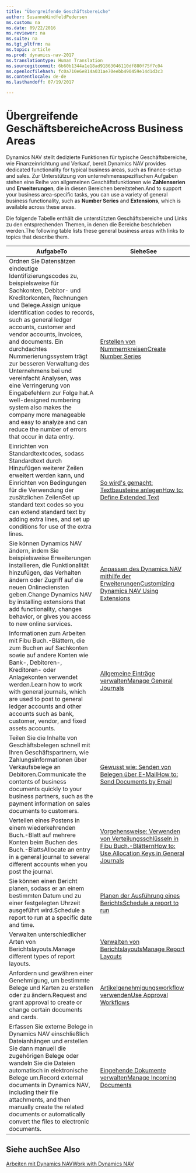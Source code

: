 ```yaml
---
title: "Übergreifende Geschäftsbereiche"
author: SusanneWindfeldPedersen
ms.custom: na
ms.date: 09/22/2016
ms.reviewer: na
ms.suite: na
ms.tgt_pltfrm: na
ms.topic: article
ms.prod: dynamics-nav-2017
ms.translationtype: Human Translation
ms.sourcegitcommit: 6b60b1344a1e18ad91863046110df880f75f7c04
ms.openlocfilehash: fc0a710e6e814a031ae70eebb490459e14d1d3c3
ms.contentlocale: de-de
ms.lasthandoff: 07/19/2017

---
```


# <a name="across-business-areas"></a><span data-ttu-id="1ba30-102">Übergreifende Geschäftsbereiche</span><span class="sxs-lookup"><span data-stu-id="1ba30-102">Across Business Areas</span></span>

<span data-ttu-id="1ba30-103">Dynamics NAV stellt dedizierte Funktionen für typische Geschäftsbereiche, wie Finanzeinrichtung und Verkauf, bereit.</span><span class="sxs-lookup"><span data-stu-id="1ba30-103">Dynamics NAV provides dedicated functionality for typical business areas, such as finance-setup and sales.</span></span> <span data-ttu-id="1ba30-104">Zur Unterstützung von unternehmensspezifischen Aufgaben stehen eine Reihe von allgemeinen Geschäftsfunktionen wie **Zahlenserien** und **Erweiterungen**, die in diesen Bereichen bereitstehen.</span><span class="sxs-lookup"><span data-stu-id="1ba30-104">And to support your business area-specific tasks, you can use a variety of general business functionality, such as **Number Series** and **Extensions**, which is available across these areas.</span></span>

<span data-ttu-id="1ba30-105">Die folgende Tabelle enthält die unterstützten Geschäftsbereiche und Links zu den entsprechenden Themen, in denen die Bereiche beschrieben werden.</span><span class="sxs-lookup"><span data-stu-id="1ba30-105">The following table lists these general business areas with links to topics that describe them.</span></span>

|<span data-ttu-id="1ba30-106">Aufgabe</span><span class="sxs-lookup"><span data-stu-id="1ba30-106">To</span></span>   |<span data-ttu-id="1ba30-107">Siehe</span><span class="sxs-lookup"><span data-stu-id="1ba30-107">See</span></span>   |
|-----|------|
|<span data-ttu-id="1ba30-108">Ordnen Sie Datensätzen eindeutige Identifizierungscodes zu, beispielsweise für Sachkonten, Debitor- und Kreditorkonten, Rechnungen und Belege.</span><span class="sxs-lookup"><span data-stu-id="1ba30-108">Assign unique identification codes to records, such as general ledger accounts, customer and vendor accounts, invoices, and documents.</span></span> <span data-ttu-id="1ba30-109">Ein durchdachtes Nummerierungssystem trägt zur besseren Verwaltung des Unternehmens bei und vereinfacht Analysen, was eine Verringerung von Eingabefehlern zur Folge hat.</span><span class="sxs-lookup"><span data-stu-id="1ba30-109">A well-designed numbering system also makes the company more manageable and easy to analyze and can reduce the number of errors that occur in data entry.</span></span>|[<span data-ttu-id="1ba30-110">Erstellen von Nummernkreisen</span><span class="sxs-lookup"><span data-stu-id="1ba30-110">Create Number Series</span></span>](ui-create-number-series.md)|
|<span data-ttu-id="1ba30-111">Einrichten von Standardtextcodes, sodass Standardtext durch Hinzufügen weiterer Zeilen erweitert werden kann, und Einrichten von Bedingungen für die Verwendung der zusätzlichen Zeilen</span><span class="sxs-lookup"><span data-stu-id="1ba30-111">Set up standard text codes so you can extend standard text by adding extra lines, and set up conditions for use of the extra lines.</span></span>|[<span data-ttu-id="1ba30-112">So wird's gemacht: Textbausteine anlegen</span><span class="sxs-lookup"><span data-stu-id="1ba30-112">How to: Define Extended Text</span></span>](ui-how-define-ext-text.md)|
|<span data-ttu-id="1ba30-113">Sie können Dynamics NAV ändern, indem Sie beispielsweise Erweiterungen installieren, die Funktionalität hinzufügen, das Verhalten ändern oder Zugriff auf die neuen Onlinediensten geben.</span><span class="sxs-lookup"><span data-stu-id="1ba30-113">Change Dynamics NAV by installing extensions that add functionality, changes behavior, or gives you access to new online services.</span></span>|[<span data-ttu-id="1ba30-114">Anpassen des Dynamics NAV mithilfe der Erweiterungen</span><span class="sxs-lookup"><span data-stu-id="1ba30-114">Customizing Dynamics NAV Using Extensions</span></span>](ui-extensions.md)|
|<span data-ttu-id="1ba30-115">Informationen zum Arbeiten mit Fibu Buch.-Blättern, die zum Buchen auf Sachkonten sowie auf andere Konten wie Bank-, Debitoren-, Kreditoren- oder Anlagekonten verwendet werden.</span><span class="sxs-lookup"><span data-stu-id="1ba30-115">Learn how to work with general journals, which are used to post to general ledger accounts and other accounts such as bank, customer, vendor, and fixed assets accounts.</span></span>|[<span data-ttu-id="1ba30-116">Allgemeine Einträge verwalten</span><span class="sxs-lookup"><span data-stu-id="1ba30-116">Manage General Journals</span></span>](ui-work-general-journals.md)|
|<span data-ttu-id="1ba30-117">Teilen Sie die Inhalte von Geschäftsbelegen schnell mit Ihren Geschäftspartnern, wie Zahlungsinformationen über Verkaufsbelege an Debitoren.</span><span class="sxs-lookup"><span data-stu-id="1ba30-117">Communicate the contents of business documents quickly to your business partners, such as the payment information on sales documents to customers.</span></span>|[<span data-ttu-id="1ba30-118">Gewusst wie: Senden von Belegen über E-Mail</span><span class="sxs-lookup"><span data-stu-id="1ba30-118">How to: Send Documents by Email</span></span>](ui-how-send-documents-email.md)|
|<span data-ttu-id="1ba30-119">Verteilen eines Postens in einem wiederkehrenden Buch.-Blatt auf mehrere Konten beim Buchen des Buch.-Blatts</span><span class="sxs-lookup"><span data-stu-id="1ba30-119">Allocate an entry in a general journal to several different accounts when you post the journal.</span></span>|[<span data-ttu-id="1ba30-120">Vorgehensweise: Verwenden von Verteilungsschlüsseln in Fibu Buch.-Blättern</span><span class="sxs-lookup"><span data-stu-id="1ba30-120">How to: Use Allocation Keys in General Journals</span></span>](ui-how-use-allocation-keys-general-journals.md)|
|<span data-ttu-id="1ba30-121">Sie können einen Bericht planen, sodass er an einem bestimmten Datum und zu einer festgelegten Uhrzeit ausgeführt wird.</span><span class="sxs-lookup"><span data-stu-id="1ba30-121">Schedule a report to run at a specific date and time.</span></span>|[<span data-ttu-id="1ba30-122">Planen der Ausführung eines Berichts</span><span class="sxs-lookup"><span data-stu-id="1ba30-122">Schedule a report to run</span></span>](ui-schedule-report.md)|
|<span data-ttu-id="1ba30-123">Verwalten unterschiedlicher Arten von Berichtslayouts.</span><span class="sxs-lookup"><span data-stu-id="1ba30-123">Manage different types of report layouts.</span></span>|[<span data-ttu-id="1ba30-124">Verwalten von Berichtslayouts</span><span class="sxs-lookup"><span data-stu-id="1ba30-124">Manage Report Layouts</span></span>](ui-manage-report-layouts.md)|
|<span data-ttu-id="1ba30-125">Anfordern und gewähren einer Genehmigung, um bestimmte Belege und Karten zu erstellen oder zu ändern.</span><span class="sxs-lookup"><span data-stu-id="1ba30-125">Request and grant approval to create or change certain documents and cards.</span></span>|[<span data-ttu-id="1ba30-126">Artikelgenehmigungsworkflow verwenden</span><span class="sxs-lookup"><span data-stu-id="1ba30-126">Use Approval Workflows</span></span>](across-how-use-approval-workflows.md)|
|<span data-ttu-id="1ba30-127">Erfassen Sie externe Belege in Dynamics NAV einschließlich Dateianhängen und erstellen Sie dann manuell die zugehörigen Belege oder wandeln Sie die Dateien automatisch in elektronische Belege um.</span><span class="sxs-lookup"><span data-stu-id="1ba30-127">Record external documents in Dynamics NAV, including their file attachments, and then manually create the related documents or automatically convert the files to electronic documents.</span></span>|[<span data-ttu-id="1ba30-128">Eingehende Dokumente verwalten</span><span class="sxs-lookup"><span data-stu-id="1ba30-128">Manage Incoming Documents</span></span>](across-income-documents.md)|

## <a name="see-also"></a><span data-ttu-id="1ba30-129">Siehe auch</span><span class="sxs-lookup"><span data-stu-id="1ba30-129">See Also</span></span>
[<span data-ttu-id="1ba30-130">Arbeiten mit Dynamics NAV</span><span class="sxs-lookup"><span data-stu-id="1ba30-130">Work with Dynamics NAV</span></span>](ui-work-product.md)


